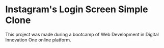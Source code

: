# Instagram's Login Screen Simple Clone

This project was made during a bootcamp of Web Development in Digital Innovation One online platform.